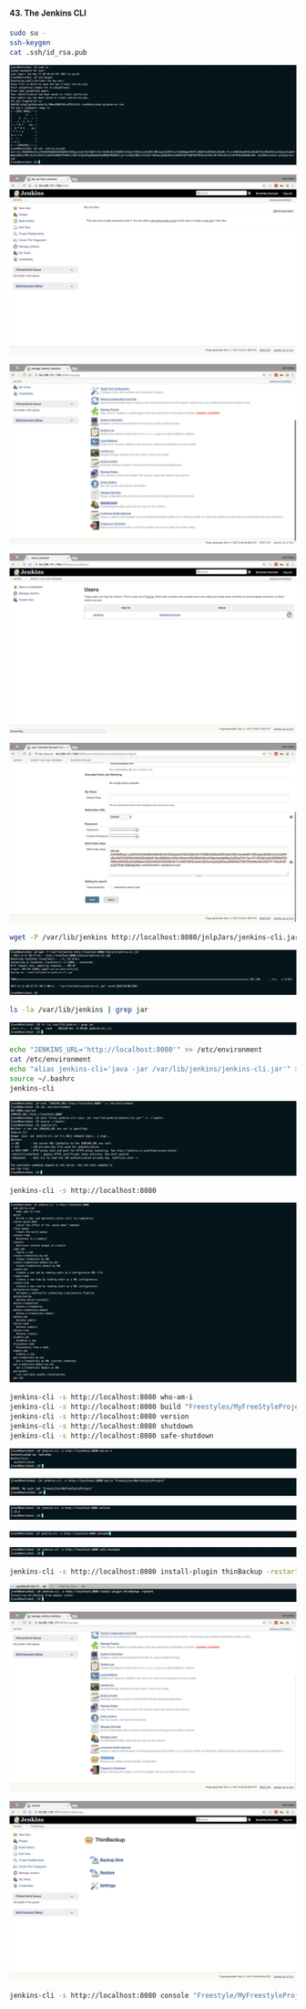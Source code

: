 #### 43. The Jenkins CLI

```sh
sudo su -
ssh-keygen
cat .ssh/id_rsa.pub
```

![](images/43/1.png)

![](images/43/2.png)

![](images/43/3.png)

![](images/43/4.png)

![](images/43/5.png)

```sh
wget -P /var/lib/jenkins http://localhost:8080/jnlpJars/jenkins-cli.jar
```

![](images/43/6.png)

```sh
ls -la /var/lib/jenkins | grep jar
```

![](images/43/7.png)

```sh
echo "JENKINS_URL='http://localhost:8080'" >> /etc/environment
cat /etc/environment
echo "alias jenkins-cli='java -jar /var/lib/jenkins/jenkins-cli.jar'" >> ~/.bashrc
source ~/.bashrc
jenkins-cli
```

![](images/43/8.png)

```sh
jenkins-cli -s http://localhost:8080
```

![](images/43/9.png)

```sh
jenkins-cli -s http://localhost:8080 who-am-i
jenkins-cli -s http://localhost:8080 build "Freestyles/MyFreeStyleProject"
jenkins-cli -s http://localhost:8080 version
jenkins-cli -s http://localhost:8080 shutdown
jenkins-cli -s http://localhost:8080 safe-shutdown
```

![](images/43/10.png)

![](images/43/11.png)

![](images/43/12.png)

![](images/43/13.png)

![](images/43/14.png)

```sh
jenkins-cli -s http://localhost:8080 install-plugin thinBackup -restart
```

![](images/43/15.png)

![](images/43/16.png)

![](images/43/17.png)

```sh
jenkins-cli -s http://localhost:8080 console "Freestyle/MyFreestyleProject" 51
```